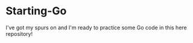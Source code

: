 # Starting-Go
I've got my spurs on and I'm ready to practice some Go code in this here repository! 
